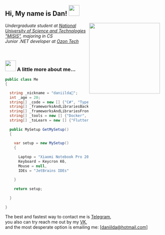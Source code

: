 <h2> Hi, My name is Dan! <img src="https://images-wixmp-ed30a86b8c4ca887773594c2.wixmp.com/f/cf21326d-2717-49d5-b176-471a8ef51eec/d8y62yc-a4500b09-e10f-484e-a09a-92e691c5676b.gif?token=eyJ0eXAiOiJKV1QiLCJhbGciOiJIUzI1NiJ9.eyJzdWIiOiJ1cm46YXBwOjdlMGQxODg5ODIyNjQzNzNhNWYwZDQxNWVhMGQyNmUwIiwiaXNzIjoidXJuOmFwcDo3ZTBkMTg4OTgyMjY0MzczYTVmMGQ0MTVlYTBkMjZlMCIsIm9iaiI6W1t7InBhdGgiOiJcL2ZcL2NmMjEzMjZkLTI3MTctNDlkNS1iMTc2LTQ3MWE4ZWY1MWVlY1wvZDh5NjJ5Yy1hNDUwMGIwOS1lMTBmLTQ4NGUtYTA5YS05MmU2OTFjNTY3NmIuZ2lmIn1dXSwiYXVkIjpbInVybjpzZXJ2aWNlOmZpbGUuZG93bmxvYWQiXX0.es7qC-M8CPkrBVIOCoUjP6UxuBE4Bf1YosgZfMWezpo" height="35"></h2>
<img align='right' src="https://media1.giphy.com/media/10dn7LeiXvMULK/giphy.gif?cid=ecf05e47r6yfdyvyerz5768job8l1ricehnf9pd38ulu1c4s&rid=giphy.gif&ct=g" width="230">
<p><em>Undergraduate student at <a href="https://en.misis.ru/">National University of Science and Technologies "MISIS"</a>, majoring in CS</br>Junior .NET developer at <a href="https://ozon.dev/">Ozon Tech</a>
</em></p>



</br>

### <img src="https://images-wixmp-ed30a86b8c4ca887773594c2.wixmp.com/f/cf21326d-2717-49d5-b176-471a8ef51eec/d8y62yc-a4500b09-e10f-484e-a09a-92e691c5676b.gif?token=eyJ0eXAiOiJKV1QiLCJhbGciOiJIUzI1NiJ9.eyJzdWIiOiJ1cm46YXBwOjdlMGQxODg5ODIyNjQzNzNhNWYwZDQxNWVhMGQyNmUwIiwiaXNzIjoidXJuOmFwcDo3ZTBkMTg4OTgyMjY0MzczYTVmMGQ0MTVlYTBkMjZlMCIsIm9iaiI6W1t7InBhdGgiOiJcL2ZcL2NmMjEzMjZkLTI3MTctNDlkNS1iMTc2LTQ3MWE4ZWY1MWVlY1wvZDh5NjJ5Yy1hNDUwMGIwOS1lMTBmLTQ4NGUtYTA5YS05MmU2OTFjNTY3NmIuZ2lmIn1dXSwiYXVkIjpbInVybjpzZXJ2aWNlOmZpbGUuZG93bmxvYWQiXX0.es7qC-M8CPkrBVIOCoUjP6UxuBE4Bf1YosgZfMWezpo" height="35"> A little more about me...  


```C#
public class Me
{

  string _nickname = "daniilda🌈";
  int _age = 20;
  string[] _code = new [] {"C#", "TypeScript", "SQL", "HTML", "CSS"};
  string[] _frameworksAndLibrariesBack = new [] {"ASP.NET Core"};
  string[] _frameworksAndLibrariesFront = new [] {"React", "Blazor"};
  string[] _tools = new [] {"Docker", "Kubernetes", "Git", "PostgreSQL", "MSSQL", "MongoDB", "gRPC", "Kafka"};
  string[] _toLearn = new [] {"Flutter + Dart", "Vue", "Python", "Golang"}
  
  public MySetup GetMySetup()
  {
  
    var setup = new MySetup()
    {
    
      Laptop = "Xiaomi Notebook Pro 2018 I7",
      Keyboard = Keycron K6,
      Mouse = null,
      IDEs = "JetBrains IDEs"  
      
    }
    
    return setup;
    
  }
  
}
```

The best and fastest way to contact me is [Telegram](https://t.me/daniilda),</br>
you also can try reach me out by my [VK](https://vk.com/daniilda),</br>
and the most desperate option is emailing me: [daniilda@hotmail.com]


